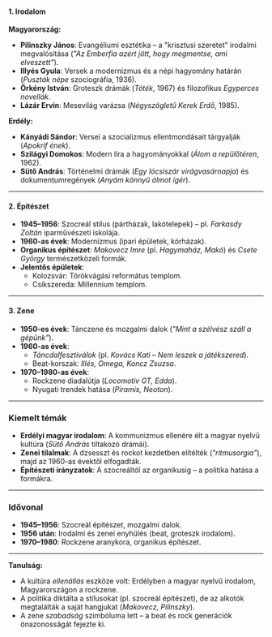 #### **1. Irodalom**

**Magyarország:**
- **Pilinszky János**: Evangéliumi esztétika – a "krisztusi szeretet" irodalmi megvalósítása (_"Az Emberfia azért jött, hogy megmentse, ami elveszett"_).
- **Illyés Gyula**: Versek a modernizmus és a népi hagyomány határán (_Puszták népe_ szociográfia, 1936).
- **Örkény István**: Groteszk drámák (_Tóték_, 1967) és filozofikus _Egyperces novellák_.
- **Lázár Ervin**: Mesevilág varázsa (_Négyszögletű Kerek Erdő_, 1985).

**Erdély:**
- **Kányádi Sándor**: Versei a szocializmus ellentmondásait tárgyalják (_Apokrif ének_).
- **Szilágyi Domokos**: Modern líra a hagyományokkal (_Álom a repülőtéren_, 1962).
- **Sütő András**: Történelmi drámák (_Egy lócsiszár virágvasárnapja_) és dokumentumregények (_Anyám könnyű álmot ígér_).
---
#### **2. Építészet**
- **1945–1956**: Szocreál stílus (pártházak, lakótelepek) – pl. _Farkasdy Zoltán_ iparművészeti iskolája.
- **1960-as évek**: Modernizmus (ipari épületek, kórházak).
- **Organikus építészet**: _Makovecz Imre_ (pl. _Hagymaház, Makó_) és _Csete György_ természetközeli formák.
- **Jelentős épületek**:
    - Kolozsvár: Törökvágási református templom.
    - Csíkszereda: Millennium templom.
---
#### **3. Zene**
- **1950-es évek**: Tánczene és mozgalmi dalok (_"Mint a szélvész száll a gépünk"_).
- **1960-as évek**:
    - _Táncdalfesztiválok_ (pl. _Kovács Kati_ – _Nem leszek a játékszered_).
    - Beat-korszak: _Illés, Omega, Koncz Zsuzsa_.
- **1970–1980-as évek**:
    - Rockzene diadalútja (_Locomotiv GT, Edda_).
    - Nyugati trendek hatása (_Piramis, Neoton_).
---
### **Kiemelt témák**
- **Erdélyi magyar irodalom**: A kommunizmus ellenére élt a magyar nyelvű kultúra (_Sütő András_ tiltakozó drámái).
- **Zenei tilalmak**: A dzsesszt és rockot kezdetben elítélték (_"ritmusorgia"_), majd az 1960-as évektől elfogadták.
- **Építészeti irányzatok**: A szocreáltól az organikusig – a politika hatása a formákra.

---
### **Idővonal**
- **1945–1956**: Szocreál építészet, mozgalmi dalok.
- **1956 után**: Irodalmi és zenei enyhülés (beat, groteszk irodalom).
- **1970–1980**: Rockzene aranykora, organikus építészet.
---
**Tanulság:** 
- A kultúra _ellenállás_ eszköze volt: Erdélyben a magyar nyelvű irodalom, Magyarországon a rockzene.
- A politika diktálta a stílusokat (pl. szocreál építészet), de az alkotók megtalálták a saját hangjukat (_Makovecz, Pilinszky_).
- A zene _szabadság_ szimbóluma lett – a beat és rock generációk önazonosságát fejezte ki.